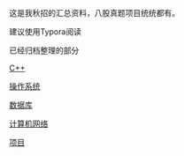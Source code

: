 这是我秋招的汇总资料，八股真题项目统统都有。

建议使用Typora阅读



已经归档整理的部分

[C++](面试/CPP语言相关/README.md)

[操作系统](面试/操作系统/README.md)

[数据库](面试/数据库/README.md)

[计算机网络](面试/计算机网络/README.md)

[项目](面试/项目/README.md)

